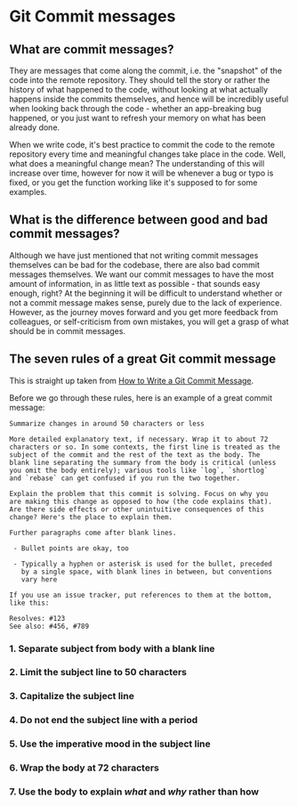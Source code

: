 # Git Commit messages


## What are commit messages?
They are messages that come along the commit, i.e. the "snapshot" of the code into the remote repository. They should tell the story or rather the history of what happened to the code, without looking at what actually happens inside the commits themselves, and hence will be incredibly useful when looking back through the code - whether an app-breaking bug happened, or you just want to refresh your memory on what has been already done.

When we write code, it's best practice to commit the code to the remote repository every time and meaningful changes take place in the code. Well, what does a meaningful change mean? The understanding of this will increase over time, however for now it will be whenever a bug or typo is fixed, or you get the function working like it's supposed to for some examples.

## What is the difference between good and bad commit messages?

Although we have just mentioned that not writing commit messages themselves can be bad for the codebase, there are also bad commit messages themselves. We want our commit messages to have the most amount of information, in as little text as possible - that sounds easy enough, right? At the beginning it will be difficult to understand whether or not a commit message makes sense, purely due to the lack of experience. However, as the journey moves forward and you get more feedback from colleagues, or self-criticism from own mistakes, you will get a grasp of what should be in commit messages.

## The seven rules of a great Git commit message
This is straight up taken from [How to Write a Git Commit Message](https://cbea.ms/git-commit/).

Before we go through these rules, here is an example of a great commit message:

```
Summarize changes in around 50 characters or less

More detailed explanatory text, if necessary. Wrap it to about 72
characters or so. In some contexts, the first line is treated as the
subject of the commit and the rest of the text as the body. The
blank line separating the summary from the body is critical (unless
you omit the body entirely); various tools like `log`, `shortlog`
and `rebase` can get confused if you run the two together.

Explain the problem that this commit is solving. Focus on why you
are making this change as opposed to how (the code explains that).
Are there side effects or other unintuitive consequences of this
change? Here's the place to explain them.

Further paragraphs come after blank lines.

 - Bullet points are okay, too

 - Typically a hyphen or asterisk is used for the bullet, preceded
   by a single space, with blank lines in between, but conventions
   vary here

If you use an issue tracker, put references to them at the bottom,
like this:

Resolves: #123
See also: #456, #789
```

### 1. Separate subject from body with a blank line

### 2. Limit the subject line to 50 characters

### 3. Capitalize the subject line

### 4. Do not end the subject line with a period

### 5. Use the imperative mood in the subject line

### 6. Wrap the body at 72 characters

### 7. Use the body to explain *what* and *why* rather than how


